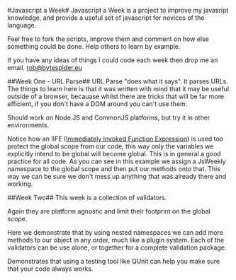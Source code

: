 #Javascript a Week#
Javascript a Week is a project to improve my javasript knowledge, and provide a
useful set of javascript for novices of the language.

Feel free to fork the scripts, improve them and comment on how else something
could be done. Help others to learn by example.

If you have any ideas of things I could code each week then drop me an email.
[rob@bytespider.eu](mailto:rob@bytespider.eu)

##Week One - URL Parse##
URL Parse "does what it says". It parses URLs. The things to learn here is that
it was written with mind that it may be useful outside of a browser, becauase
whilst there are tricks that will be far more efficient, if you don't have a
DOM around you can't use them.

Should work on Node.JS and CommonJS platforms, but try it in other environments.

Notice how an IIFE ([Immediately Invoked Function Expression](http://benalman.com/news/2010/11/immediately-invoked-function-expression/)) is
used too protect the global scope from our code, this way only the variables we
explicitly intend to be global will become global.
This is in general a good practice for all code. As you can see in this example
we assign a JsWeekly namespace to the global scope and then put our methods onto
that. This way we can be sure we don't mess up anything that was already there
and working.

##Week Two##
This week is a collection of validators.

Again they are platform agnostic and limit their footprint on the global scope.

Here we demonstrate that by using nested namespaces we can add more methods to
our object in any order, much like a plugin system. Each of the validators can be
use alone, or together for a complete validation package.

Demonstrates that using a testing tool like QUnit can help you make sure that
your code always works.